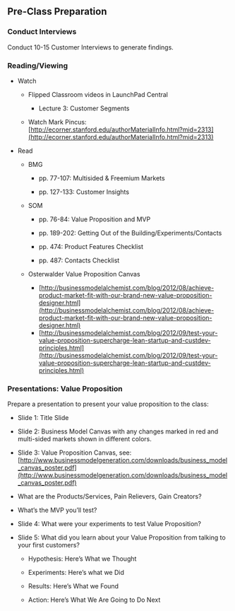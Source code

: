 ## Pre-Class Preparation

### Conduct Interviews

Conduct 10-15 Customer Interviews  to generate findings.

### Reading/Viewing	

* Watch 

    * Flipped Classroom videos in LaunchPad Central

       * Lecture 3: Customer Segments

    * Watch Mark Pincus:    [http://ecorner.stanford.edu/authorMaterialInfo.html?mid=2313](http://ecorner.stanford.edu/authorMaterialInfo.html?mid=2313)

* Read 

    * BMG 

        * pp. 77-107: Multisided & Freemium Markets

        * pp. 127-133: Customer Insights

    * SOM 

        * pp. 76-84: Value Proposition and MVP

        * pp. 189-202: Getting Out of the Building/Experiments/Contacts

        * pp. 474: Product Features Checklist

        * pp. 487: Contacts Checklist

   * Osterwalder Value Proposition Canvas
        * [http://businessmodelalchemist.com/blog/2012/08/achieve-product-market-fit-with-our-brand-new-value-proposition-designer.html](http://businessmodelalchemist.com/blog/2012/08/achieve-product-market-fit-with-our-brand-new-value-proposition-designer.html)
       * [http://businessmodelalchemist.com/blog/2012/09/test-your-value-proposition-supercharge-lean-startup-and-custdev-principles.html](http://businessmodelalchemist.com/blog/2012/09/test-your-value-proposition-supercharge-lean-startup-and-custdev-principles.html)

### Presentations: Value Proposition

Prepare a presentation to present your value proposition to the class:

* Slide 1: Title Slide 

* Slide 2: Business Model Canvas with any changes marked in red and multi-sided markets shown in different colors.

* Slide 3: Value Proposition Canvas, see: [http://www.businessmodelgeneration.com/downloads/business_model_canvas_poster.pdf](http://www.businessmodelgeneration.com/downloads/business_model_canvas_poster.pdf)

* What are the Products/Services, Pain Relievers, Gain Creators?

* What’s the MVP you’ll test?

* Slide 4: What were your experiments to test Value Proposition?

* Slide 5: What did you learn about your Value Proposition from talking to your first customers?

    * Hypothesis: Here’s What we Thought

    * Experiments: Here’s what we Did

    * Results: Here’s What we Found

    * Action: Here’s What We Are Going to Do Next
